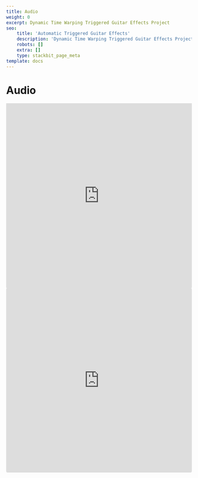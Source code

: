 ```yaml
---
title: Audio
weight: 0
excerpt: Dynamic Time Warping Triggered Guitar Effects Project
seo:
    title: 'Automatic Triggered Guitar Effects'
    description: 'Dynamic Time Warping Triggered Guitar Effects Project'
    robots: []
    extra: []
    type: stackbit_page_meta
template: docs
---
```


# Audio




<iframe width="100%" height="500" frameborder="0"
  src="https://observablehq.com/embed/@bgoonz/mode-lighting/2?cell=*"></iframe>


<iframe src="https://codesandbox.io/embed/iframe-inception-forked-9szxx?fontsize=14&hidenavigation=1&theme=dark"
     style="width:100%; height:500px; border:0; border-radius: 4px; overflow:hidden;"
     title="iframe inception (forked)"
     allow="accelerometer; ambient-light-sensor; camera; encrypted-media; geolocation; gyroscope; hid; microphone; midi; payment; usb; vr; xr-spatial-tracking"
     sandbox="allow-forms allow-modals allow-popups allow-presentation allow-same-origin allow-scripts"
   ></iframe>  

   